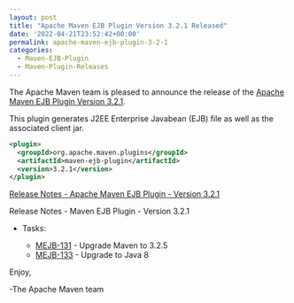 ```yaml
---
layout: post
title: "Apache Maven EJB Plugin Version 3.2.1 Released"
date: '2022-04-21T23:52:42+00:00'
permalink: apache-maven-ejb-plugin-3-2-1
categories:
  - Maven-EJB-Plugin
  - Maven-Plugin-Releases
---
```

The Apache Maven team is pleased to announce the release of the
[Apache Maven EJB Plugin Version 3.2.1](https://maven.apache.org/plugins/maven-ejb-plugin/).

This plugin generates J2EE Enterprise Javabean (EJB) file as well as the
associated client jar.

```xml
<plugin>
  <groupId>org.apache.maven.plugins</groupId>
  <artifactId>maven-ejb-plugin</artifactId>
  <version>3.2.1</version>
</plugin>
```

<!-- more -->

[Release Notes - Apache Maven EJB Plugin - Version 3.2.1](https://issues.apache.org/jira/secure/ReleaseNote.jspa?version=12348390&styleName=Text&projectId=12317421)

Release Notes - Maven EJB Plugin - Version 3.2.1

* Tasks:

    * [MEJB-131](https://issues.apache.org/jira/browse/MEJB-131) - Upgrade Maven to 3.2.5
    * [MEJB-133](https://issues.apache.org/jira/browse/MEJB-133) - Upgrade to Java 8


Enjoy,

-The Apache Maven team
